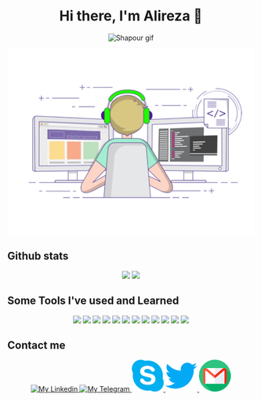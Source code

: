 <h1 align="center">
   Hi there, I'm Alireza 👋
</h1>

<p align="center">
  <img width="700" src="https://capsule-render.vercel.app/api?type=wave&color=87c265&height=200&section=header&text=SHAPOUR&fontSize=90&animation=fadeIn&fontColor=681bb5" alt="Shapour gif" />
</p>

<p align="center">
  <img width="700" src="https://github.com/AlirezaMirhosseini/AlirezaMirhosseini/blob/main/giphy%20(1).gif" alt="Shapour gif" />
</p>

<h2>
   Github stats
</h2>
<p align="center">
   <img height="150" src="https://github-readme-stats.vercel.app/api?username=AlirezaMirhosseini&show_icons=true&theme=merko" />
   <img height="150" src="https://github-readme-stats.vercel.app/api/top-langs/?username=AlirezaMirhosseini&layout=compact&theme=merko" />
</p>

<!-- ![Anurag's GitHub stats](https://github-readme-stats.vercel.app/api?username=AlirezaMirhosseini&show_icons=true&theme=radical)
[![Top Langs](https://github-readme-stats.vercel.app/api/top-langs/?username=AlirezaMirhosseini&layout=compact&theme=radical)](https://github.com/AlirezaMirhosseini/github-readme-stats) -->

<!-- AlirezaMirhosseini -->

<h2>
   Some Tools I've used and Learned
</h2>

<p align="center">
   <img width="65" src="https://cdn.jsdelivr.net/gh/devicons/devicon/icons/c/c-original.svg" />
   <img width="65" src="https://cdn.jsdelivr.net/gh/devicons/devicon/icons/cplusplus/cplusplus-original.svg" />
   <img width="65" src="https://cdn.jsdelivr.net/gh/devicons/devicon/icons/html5/html5-original.svg" />
   <img width="65" src="https://cdn.jsdelivr.net/gh/devicons/devicon/icons/css3/css3-original.svg" />
   <img width="65" src="https://cdn.jsdelivr.net/gh/devicons/devicon/icons/bootstrap/bootstrap-original.svg" />
   <img width="65" src="https://cdn.jsdelivr.net/gh/devicons/devicon/icons/javascript/javascript-original.svg" />
   <img width="65" src="https://cdn.jsdelivr.net/gh/devicons/devicon/icons/react/react-original.svg" />
   <img width="65" src="https://cdn.jsdelivr.net/gh/devicons/devicon/icons/materialui/materialui-original.svg" />
<!--    <img width="70" src="https://cdn.jsdelivr.net/gh/devicons/devicon/icons/tailwindcss/tailwindcss-plain.svg" /> -->
   <img width="65" src="https://cdn.jsdelivr.net/gh/devicons/devicon/icons/python/python-original.svg" />
   <img width="65" src="https://cdn.jsdelivr.net/gh/devicons/devicon/icons/qt/qt-original.svg" />
<!--    <img width="70" src="https://cdn.jsdelivr.net/gh/devicons/devicon/icons/photoshop/photoshop-plain.svg" /> -->
   <img width="65" src="https://cdn.jsdelivr.net/gh/devicons/devicon/icons/git/git-original.svg" />
   <img width="65" src="https://cdn.jsdelivr.net/gh/devicons/devicon/icons/vscode/vscode-original.svg" />
<!--    <img width="65" src="https://cdn.jsdelivr.net/gh/devicons/devicon/icons/ubuntu/ubuntu-plain.svg" /> -->
<!--    <img width="65" src="https://cdn.jsdelivr.net/gh/devicons/devicon/icons/linux/linux-original.svg" /> -->
</p>

<h2>
   Contact me
</h2>

<p align="center">
   <a href="https://www.linkedin.com/in/alireza-mirhosseini-70712720b/">
      <img width="65" src="https://www.vectorlogo.zone/logos/linkedin/linkedin-tile.svg" alt="My Linkedin" />
   </a>
<!--    <p width="5"> </p> -->
   <a href="https://t.me/alirezamirhosseini">
      <img width="65" src="https://www.vectorlogo.zone/logos/telegram/telegram-icon.svg" alt="My Telegram" />
   </a>
   <a href="https://join.skype.com/invite/yhDOnf4ygYNK">
      <img width="65" src="https://github.com/AlirezaMirhosseini/AlirezaMirhosseini/blob/main/skype.png" alt="My Skype" />
   </a>
   <a href="https://twitter.com/AlirezaMirhosni">
      <img width="65" src="https://github.com/AlirezaMirhosseini/AlirezaMirhosseini/blob/main/twitter.png" alt="My Twitter" />
   </a>
   <a href="mailto:shapourdisco78@gmail.com">
      <img width="65" src="https://github.com/AlirezaMirhosseini/AlirezaMirhosseini/blob/main/gmail.png" alt="My Gmail" />
   </a>
</p>



<!--
**AlirezaMirhosseini/AlirezaMirhosseini** is a ✨ _special_ ✨ repository because its `README.md` (this file) appears on your GitHub profile.

Here are some ideas to get you started:

- 🔭 I’m currently working on ...
- 🌱 I’m currently learning ...
- 👯 I’m looking to collaborate on ...
- 🤔 I’m looking for help with ...
- 💬 Ask me about ...
- 📫 How to reach me: ...
- 😄 Pronouns: ...
- ⚡ Fun fact: ...
-->
